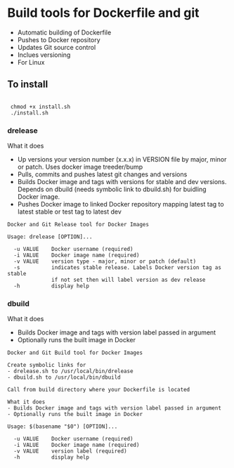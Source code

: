 # Build tools for Dockerfile and git

* Automatic building of Dockerfile
* Pushes to Docker repository
* Updates Git source control
* Inclues versioning
* For Linux

## To install

```

 chmod +x install.sh
 ./install.sh

```
### drelease

What it does
* Up versions your version number (x.x.x) in VERSION file by major, minor or patch. Uses docker image treeder/bump
* Pulls, commits and pushes latest git changes and versions
* Builds Docker image and tags with versions for stable and dev versions. Depends on dbuild (needs symbolic link to dbuild.sh) for buidling Docker image.
* Pushes Docker image to linked Docker repository mapping latest tag to latest stable or test tag to latest dev

```
Docker and Git Release tool for Docker Images

Usage: drelease [OPTION]...

  -u VALUE    Docker username (required)
  -i VALUE    Docker image name (required)
  -v VALUE    version type - major, minor or patch (default)
  -s          indicates stable release. Labels Docker version tag as stable
              if not set then will label version as dev release
  -h          display help

```

### dbuild

What it does
* Builds Docker image and tags with version label passed in argument
* Optionally runs the built image in Docker

```
Docker and Git Build tool for Docker Images

Create symbolic links for
- drelease.sh to /usr/local/bin/drelease
- dbuild.sh to /usr/local/bin/dbuild

Call from build directory where your Dockerfile is located

What it does
- Builds Docker image and tags with version label passed in argument
- Optionally runs the built image in Docker

Usage: $(basename "$0") [OPTION]...

  -u VALUE    Docker username (required)
  -i VALUE    Docker image name (required)
  -v VALUE    version label (required)
  -h          display help


```
